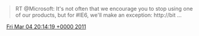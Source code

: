 > RT @Microsoft: It's not often that we encourage you to stop using one of our products, but for \#IE6, we'll make an exception: http://bit \.\.\.

<img src="../../media/tweet.ico" width="12" /> [Fri Mar 04 20:14:19 +0000 2011](https://twitter.com/DromerDenker/status/43766238287110144)